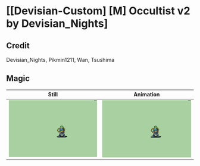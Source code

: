 # [\[Devisian-Custom\] \[M\] Occultist v2 by Devisian_Nights]

## Credit

Devisian_Nights, Pikmin1211, Wan, Tsushima
	
## Magic

| Still | Animation |
| :---: | :-------: |
| ![Magic still](./Magic_000.png) | ![Magic animation](./Magic.gif) |
